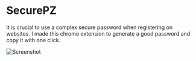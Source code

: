 # SecurePZ

It is crucial to use a complex secure password when registering on websites. I made this chrome extension to generate a good password and copy it with one click.

![Screenshot](https://lh3.googleusercontent.com/V7f3EShwr696MpfY5rdb-1W_VXDsK68rP7jMj5MZdINfZY6j_o1cG3Wng7etxaAvuGSFLK9NIZDMLEDJoyKaBpmW=w640-h400-e365-rj-sc0x00ffffff)